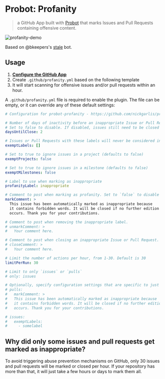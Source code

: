 # Probot: Profanity

> a GitHub App built with [Probot](https://github.com/probot/probot) that marks Issues and Pull Requests containing offensive content.

![profanity-demo](https://s7.postimg.org/nfdhwoqhn/profanity-demo.png)

Based on @bkeepers's [stale](https://github.com/probot/stale) bot.

## Usage

1. **[Configure the GitHub App](https://github.com/apps/profanity)**
2. Create `.github/profanity.yml` based on the following template
3. It will start scanning for offensive issues and/or pull requests within an hour.

A `.github/profanity.yml` file is required to enable the plugin. The file can be empty, or it can override any of these default settings:

```yml
# Configuration for probot-profanity - https://github.com/nickgarlis/probot-profanity

# Number of days of inactivity before an inappropriate Issue or Pull Request is closed.
# Set to false to disable. If disabled, issues still need to be closed manually, but will remain marked as inappropriate.
daysUntilClose: 2

# Issues or Pull Requests with these labels will never be considered inappropriate. Set to `[]` to disable
exemptLabels: []

# Set to true to ignore issues in a project (defaults to false)
exemptProjects: false

# Set to true to ignore issues in a milestone (defaults to false)
exemptMilestones: false

# Label to use when marking as inappropriate
profanityLabel: inappropriate

# Comment to post when marking as profanity. Set to `false` to disable
markComment: >
  This issue has been automatically marked as inappropriate because
  it contains forbidden words. It will be closed if no further edition
  occurs. Thank you for your contributions.

# Comment to post when removing the inappropriate label.
# unmarkComment: >
#   Your comment here.

# Comment to post when closing an inappropriate Issue or Pull Request.
# closeComment: >
#   Your comment here.  

# Limit the number of actions per hour, from 1-30. Default is 30
limitPerRun: 30

# Limit to only `issues` or `pulls`
# only: issues

# Optionally, specify configuration settings that are specific to just 'issues' or 'pulls':
# pulls:
#   markComment: >
#   This issue has been automatically marked as inappropriate because
#   it contains forbidden words. It will be closed if no further edition
#   occurs. Thank you for your contributions.

# issues:
#   exemptLabels:
#     - somelabel
```

## Why did only some issues and pull requests get marked as inappropriate?

To avoid triggering abuse prevention mechanisms on GitHub, only 30 issues and pull requests will be marked or closed per hour. If your repository has more than that, it will just take a few hours or days to mark them all.
